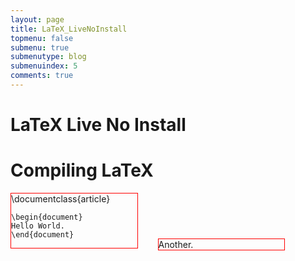 ```yaml
---
layout: page
title: LaTeX_LiveNoInstall
topmenu: false
submenu: true
submenutype: blog
submenuindex: 5
comments: true
---
```

# LaTeX Live No Install

<div>
<script type="module">
    import { LaTeXJSComponent } from "https://cdn.jsdelivr.net/npm/latex.js/dist/latex.mjs"
    customElements.define("latex-js", LaTeXJSComponent)
  </script>

  <style>
    latex-js {
      display: inline-block;
      width: 40%;
      border: 1px solid red;
      margin-right: 2em;
    }
  </style>

  <title>LaTeX.js Web Component Test</title>
</head>

<body>
  <h1>Compiling LaTeX</h1>

  <latex-js baseURL="https://cdn.jsdelivr.net/npm/latex.js/dist/">
    \documentclass{article}

    \begin{document}
    Hello World.
    \end{document}
  </latex-js>


  <latex-js hyphenate="false">
    Another.
  </latex-js>
</div>